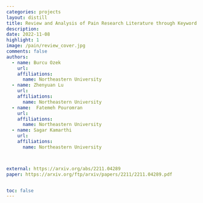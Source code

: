 ```yaml
---
categories: projects
layout: distill
title: Review and Analysis of Pain Research Literature through Keyword Co-occurrence Networks
description:
date: 2022-11-08
highlight: 1
image: /pain/review_cover.jpg
comments: false
authors:
  - name: Burcu Ozek
    url:
    affiliations:
      name: Northeastern University
  - name: Zhenyuan Lu
    url:
    affiliations:
      name: Northeastern University
  - name:  Fatemeh Pouromran
    url:
    affiliations:
      name: Northeastern University
  - name: Sagar Kamarthi
    url:
    affiliations:
      name: Northeastern University



external: https://arxiv.org/abs/2211.04289
paper: https://arxiv.org/ftp/arxiv/papers/2211/2211.04289.pdf


toc: false
---
```

